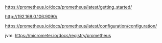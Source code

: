 https://prometheus.io/docs/prometheus/latest/getting_started/

http://192.168.0.106:9090/

https://prometheus.io/docs/prometheus/latest/configuration/configuration/





jvm:
https://micrometer.io/docs/registry/prometheus
